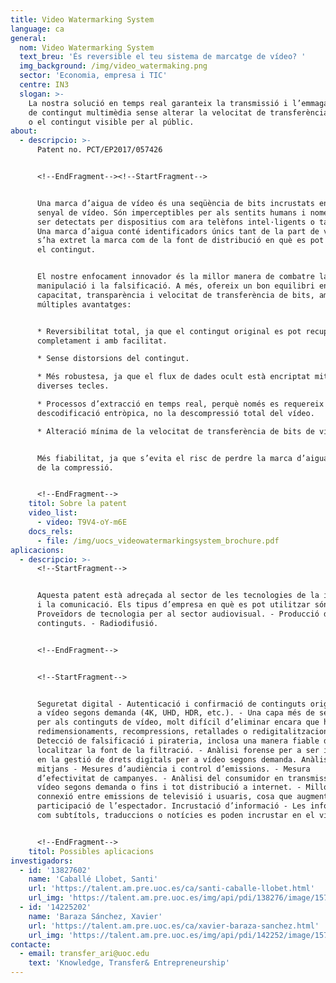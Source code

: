 ```yaml
---
title: Video Watermarking System
language: ca
general:
  nom: Video Watermarking System
  text_breu: 'És reversible el teu sistema de marcatge de vídeo? '
  img_background: /img/video_watermaking.png
  sector: 'Economia, empresa i TIC'
  centre: IN3
  slogan: >-
    La nostra solució en temps real garanteix la transmissió i l’emmagatzematge
    de contingut multimèdia sense alterar la velocitat de transferència de dades
    o el contingut visible per al públic.
about:
  - descripcio: >-
      Patent no. PCT/EP2017/057426


      <!--EndFragment--><!--StartFragment-->


      Una marca d’aigua de vídeo és una seqüència de bits incrustats en un
      senyal de vídeo. Són imperceptibles per als sentits humans i només poden
      ser detectats per dispositius com ara telèfons intel·ligents o tauletes.
      Una marca d’aigua conté identificadors únics tant de la part de vídeo d’on
      s’ha extret la marca com de la font de distribució en què es pot acreditar
      el contingut.


      El nostre enfocament innovador és la millor manera de combatre la
      manipulació i la falsificació. A més, ofereix un bon equilibri entre
      capacitat, transparència i velocitat de transferència de bits, amb
      múltiples avantatges:


      * Reversibilitat total, ja que el contingut original es pot recuperar
      completament i amb facilitat.

      * Sense distorsions del contingut.

      * Més robustesa, ja que el flux de dades ocult està encriptat mitjançant
      diverses tecles.

      * Processos d’extracció en temps real, perquè només es requereix la
      descodificació entròpica, no la descompressió total del vídeo.

      * Alteració mínima de la velocitat de transferència de bits de vídeo.


      Més fiabilitat, ja que s’evita el risc de perdre la marca d’aigua a causa
      de la compressió.


      <!--EndFragment-->
    titol: Sobre la patent
    video_list:
      - video: T9V4-oY-m6E
    docs_rels:
      - file: /img/uocs_videowatermarkingsystem_brochure.pdf
aplicacions:
  - descripcio: >-
      <!--StartFragment-->


      Aquesta patent està adreçada al sector de les tecnologies de la informació
      i la comunicació. Els tipus d’empresa en què es pot utilitzar són: -
      Proveïdors de tecnologia per al sector audiovisual. - Producció de
      continguts. - Radiodifusió.


      <!--EndFragment-->


      <!--StartFragment-->


      Seguretat digital - Autenticació i confirmació de continguts originals per
      a vídeo segons demanda (4K, UHD, HDR, etc.). - Una capa més de seguretat
      per als continguts de vídeo, molt difícil d’eliminar encara que hi hagi
      redimensionaments, recompressions, retallades o redigitalitzacions. -
      Detecció de falsificació i pirateria, inclosa una manera fiable de
      localitzar la font de la filtració. - Anàlisi forense per a ser integrada
      en la gestió de drets digitals per a vídeo segons demanda. Anàlisi de
      mitjans - Mesures d’audiència i control d’emissions. - Mesura
      d’efectivitat de campanyes. - Anàlisi del consumidor en transmissions,
      vídeo segons demanda o fins i tot distribució a internet. - Millor
      connexió entre emissions de televisió i usuaris, cosa que augmenta la
      participació de l’espectador. Incrustació d’informació - Les informacions
      com subtítols, traduccions o notícies es poden incrustar en el vídeo.


      <!--EndFragment-->
    titol: Possibles aplicacions
investigadors:
  - id: '13827602'
    name: 'Caballé Llobet, Santi'
    url: 'https://talent.am.pre.uoc.es/ca/santi-caballe-llobet.html'
    url_img: 'https://talent.am.pre.uoc.es/img/api/pdi/138276/image/1572253930175'
  - id: '14225202'
    name: 'Baraza Sánchez, Xavier'
    url: 'https://talent.am.pre.uoc.es/ca/xavier-baraza-sanchez.html'
    url_img: 'https://talent.am.pre.uoc.es/img/api/pdi/142252/image/1573926396022'
contacte:
  - email: transfer_ari@uoc.edu
    text: 'Knowledge, Transfer& Entrepreneurship'
---
```

